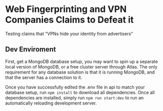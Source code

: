 # Web Fingerprinting and VPN Companies Claims to Defeat it
Testing claims that "VPNs hide your identity from advertisers" 

## Dev Enviroment
First, get a MongoDB database setup, you may want to spin up a separate local version of MongoDB, or a free cluster server through Atlas. The only requirement for any database solution is that it is running MongoDB, and that the server has a connection to it.

Once you have successfully edited the .env file in api to match your database setup, run `npm install` to download all dependencies. Once all dependencies are installed, simply run `npm run start:dev` to run an automatically reloading development server.

